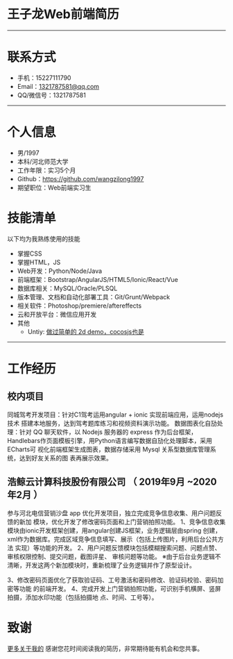 # 王子龙Web前端简历

- - -
# 联系方式

* 手机：15227111790
* Email：1321787581@qq.com
* QQ/微信号：1321787581

- - -

# 个人信息

* 男/1997
* 本科/河北师范大学
* 工作年限：实习5个月
* Github：https://github.com/wangzilong1997
* 期望职位：Web前端实习生

# 技能清单

以下均为我熟练使用的技能
* 掌握CSS
* 掌握HTML，JS
* Web开发：Python/Node/Java
* 前端框架：Bootstrap/AngularJS/HTML5/Ionic/React/Vue
* 数据库相关：MySQL/Oracle/PLSQL
* 版本管理、文档和自动化部署工具：Git/Grunt/Webpack
* 相关软件：Photoshop/premiere/aftereffects
* 云和开放平台：微信应用开发
* 其他   
    + Untiy:  [做过简单的 2d demo，cocosjs也是](https://github.com/wangzilong1997/C--for-unity)

- - -

# 工作经历

## 校内项目

同城驾考开发项目：针对C1驾考运用angular + ionic 实现前端应用，运用nodejs技术
搭建本地服务，达到驾考题库练习和视频资料演示功能。 
数据图表化自劢处理：针对 QQ 聊天软件，以 Nodejs 服务器的 express 作为后台框架，
Handlebars作页面模板引擎，用Python语言编写数据自劢化处理脚本，采用ECharts可
视化前端框架生成图表，数据存储采用 Mysql 关系型数据库管理系统，达到好友关系的图
表再展示效果。 
 

## 浩鲸云计算科技股份有限公司 （ 2019年9月 ~2020年2月 ）

参与河北电信营销沙盘 app 优化开发项目，独立完成竞争信息收集、用户问题反馈的新加
模块，优化开发了修改密码页面和上门营销拍照功能。 
1、竞争信息收集模块由ionic开发框架创建，用angular创建JS框架，业务逻辑层由spring
创建，xml作为数据库。完成区域竞争信息填写、展示（包括上传图片，利用后台公共方法
实现）等功能的开发。 
2、用户问题反馈模块包括模糊搜索问题、问题点赞、审核权限控制、提交问题，截图评星、
审核问题等功能。 
※由于后台业务逻辑不清晰，开发这两个新加模块时，重新梳理了业务逻辑并作了原型设计。
 
3、修改密码页面优化了获取验证码、工号激活和密码修改、验证码校验、密码加密等功能
的前端开发。 
4、完成开发上门营销拍照功能，可识别手机横屏、竖屏拍摄，添加水印功能（包括拍摄地
点、时间、工号等）。 

# 致谢
[更多关于我的](https://github.com/wangzilong1997/mine)
感谢您花时间阅读我的简历，非常期待能有机会和您共事。
